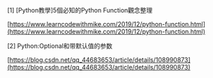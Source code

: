 
[1] [Python教學]5個必知的Python Function觀念整理

[https://www.learncodewithmike.com/2019/12/python-function.html](https://www.learncodewithmike.com/2019/12/python-function.html)

[2] Python:Optional和带默认值的参数

[https://blog.csdn.net/qq_44683653/article/details/108990873](https://blog.csdn.net/qq_44683653/article/details/108990873)